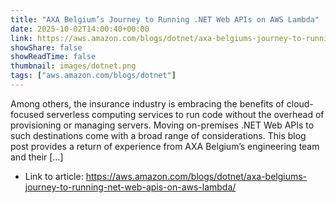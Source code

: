 ```yaml
---
title: "AXA Belgium’s Journey to Running .NET Web APIs on AWS Lambda"
date: 2025-10-02T14:00:40+00:00
link: https://aws.amazon.com/blogs/dotnet/axa-belgiums-journey-to-running-net-web-apis-on-aws-lambda/
showShare: false
showReadTime: false
thumbnail: images/dotnet.png
tags: ["aws.amazon.com/blogs/dotnet"]
---
```

Among others, the insurance industry is embracing the benefits of cloud-focused serverless computing services to run code without the overhead of provisioning or managing servers. Moving on-premises .NET Web APIs to such destinations come with a broad range of considerations. This blog post provides a return of experience from AXA Belgium’s engineering team and their […]

- Link to article: https://aws.amazon.com/blogs/dotnet/axa-belgiums-journey-to-running-net-web-apis-on-aws-lambda/